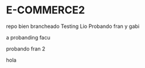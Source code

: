 # E-COMMERCE2

repo bien brancheado
Testing Lio
Probando fran y gabi

a
probanding facu

probando fran 2

hola

